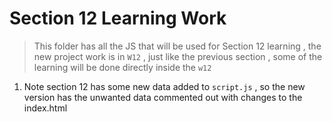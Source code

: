 # Section 12 Learning Work

> This folder has all the JS that will be used for Section 12 learning , the new project work is in `W12` , just like the previous section , some of the learning will be done directly inside the `w12`

1. Note section 12 has some new data added to `script.js` , so the new version has the unwanted data commented out with changes to the index.html
